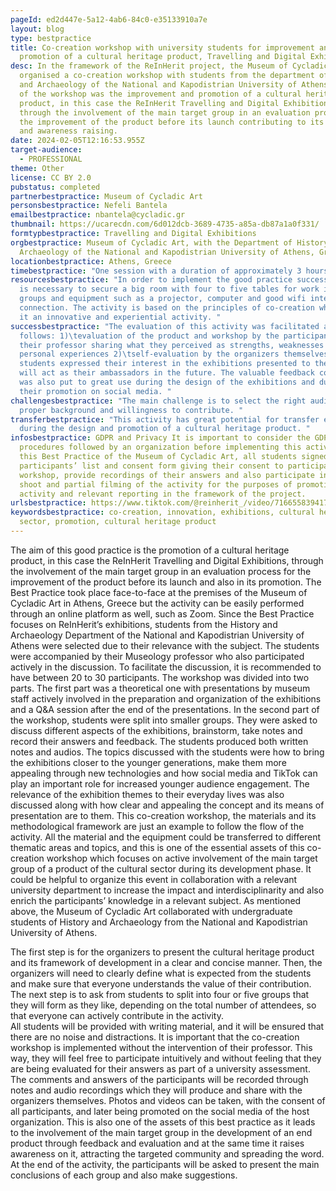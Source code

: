 ```yaml
---
pageId: ed2d447e-5a12-4ab6-84c0-e35133910a7e
layout: blog
type: bestpractice
title: Co-creation workshop with university students for improvement and
  promotion of a cultural heritage product, Travelling and Digital Exhibitions
desc: In the framework of the ReInHerit project, the Museum of Cycladic Art
  organised a co-creation workshop with students from the department of History
  and Archaeology of the National and Kapodistrian University of Athens. The aim
  of the workshop was the improvement and promotion of a cultural heritage
  product, in this case the ReInHerit Travelling and Digital Exhibitions,
  through the involvement of the main target group in an evaluation process for
  the improvement of the product before its launch contributing to its promotion
  and awareness raising.
date: 2024-02-05T12:16:53.955Z
target-audience:
  - PROFESSIONAL
theme: Other
license: CC BY 2.0
pubstatus: completed
partnerbestpractice: Museum of Cycladic Art
personsbestpractice: Nefeli Bantela
emailbestpractice: nbantela@cycladic.gr
thumbnail: https://ucarecdn.com/6d012dcb-3689-4735-a85a-db87a1a0f331/
formtypbestpractice: Travelling and Digital Exhibitions
orgbestpractice: Museum of Cycladic Art, with the Department of History and
  Archaeology of the National and Kapodistrian University of Athens, Greece
locationbestpractice: Athens, Greece
timebestpractice: "One session with a duration of approximately 3 hours "
resourcesbestpractice: "In order to implement the good practice successfully, it
  is necessary to secure a big room with four to five tables for work in smaller
  groups and equipment such as a projector, computer and good wifi internet
  connection. The activity is based on the principles of co-creation which makes
  it an innovative and experiential activity. "
successbestpractice: "The evaluation of this activity was facilitated as
  follows: 1)\tevaluation of the product and workshop by the participants and
  their professor sharing what they perceived as strengths, weaknesses and their
  personal experiences 2)\tself-evaluation by the organizers themselves   All
  students expressed their interest in the exhibitions presented to them and
  will act as their ambassadors in the future. The valuable feedback collected
  was also put to great use during the design of the exhibitions and during
  their promotion on social media. "
challengesbestpractice: "The main challenge is to select the right audience with
  proper background and willingness to contribute. "
transferbestpractice: "This activity has great potential for transfer especially
  during the design and promotion of a cultural heritage product. "
infosbestpractice: GDPR and Privacy It is important to consider the GDPR
  procedures followed by an organization before implementing this activity. In
  this Best Practice of the Museum of Cycladic Art, all students signed a
  participants’ list and consent form giving their consent to participate in the
  workshop, provide recordings of their answers and also participate in photo
  shoot and partial filming of the activity for the purposes of promotion of the
  activity and relevant reporting in the framework of the project.
urlsbestpractice: https://www.tiktok.com/@reinherit_/video/7166558394176883973?is_from_webapp=1&sender_device=pc&web_id=7106878265042208262
keywordsbestpractice: co-creation, innovation, exhibitions, cultural heritage
  sector, promotion, cultural heritage product
---
```

The aim of this good practice is the promotion of a cultural heritage product, in this case the ReInHerit Travelling and Digital Exhibitions, through the involvement of the main target group in an evaluation process for the improvement of the product before its launch and also in its promotion. 
The Best Practice took place face-to-face at the premises of the Museum of Cycladic Art  in Athens, Greece but the activity can be easily performed through an online platform as well, such as Zoom. Since the Best Practice focuses on ReInHerit’s exhibitions, students from the History and Archaeology Department of the National and Kapodistrian University of Athens were selected due to their relevance with the subject. The students were accompanied by their Museology professor who also participated actively in the discussion. To facilitate the discussion, it is recommended to have between 20 to 30 participants. 
The workshop was divided into two parts. The first part was a theoretical one with presentations by museum staff actively involved in the preparation and organization of the exhibitions and a Q&A session after the end of the presentations. In the second part of the workshop, students were split into smaller groups. They were asked to discuss different aspects of the exhibitions, brainstorm, take notes and record their answers and feedback. The students produced both written notes and audios. 
The topics discussed with the students were how to bring the exhibitions closer to the younger generations, make them more appealing through new technologies and how social media and TikTok can play an important role for increased younger audience engagement. The relevance of the exhibition themes to their everyday lives was also discussed along with how clear and appealing the concept and its means of presentation are to them.
This co-creation workshop, the materials and its methodological framework are just an example to follow the flow of the activity. All the material and the equipment could be transferred to different thematic areas and topics, and this is one of the essential assets of this co-creation workshop which focuses on active involvement of the main target group of a product of the cultural sector during its development phase. It could be helpful to organize this event in collaboration with a relevant university department to increase the impact and interdisciplinarity and also enrich the participants’ knowledge in a relevant subject. As mentioned above, the Museum of Cycladic Art collaborated with undergraduate students of History and Archaeology from the National and Kapodistrian University of Athens. 

The first step is for the organizers to present the cultural heritage product and its framework of development in a clear and concise manner. Then, the organizers will need to clearly define what is expected from the students and make sure that everyone understands the value of their contribution. 
The next step is to ask from students to split into four or five groups that they will form as they like, depending on the total number of attendees, so that everyone can actively contribute in the activity.\
All students will be provided with writing material, and it will be ensured that there are no noise and distractions. It is important that the co-creation workshop is implemented without the intervention of their professor. This way, they will feel free to participate intuitively and without feeling that they are being evaluated for their answers as part of a university assessment.  The comments and answers of the participants will be recorded through notes and audio recordings which they will produce and share with the organizers themselves. 
Photos and videos can be taken, with the consent of all participants, and later being promoted on the social media of the host organization. This is also one of the assets of this best practice as it leads to the involvement of the main target group in the development of an end product through feedback and evaluation and at the same time it raises awareness on it, attracting the targeted community and spreading the word. 
At the end of the activity, the participants will be asked to present the main conclusions of each group and also make suggestions.